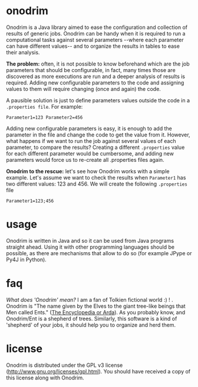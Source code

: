 onodrim
=======

Onodrim is a Java library aimed to ease the configuration and collection of results of generic jobs. Onodrim can be handy when it is required to run a computational tasks against several parameters --where each parameter can have different values-- and to organize the results in tables to ease their analysis.

**The problem:** often, it is not possible to know beforehand which are the job parameters that should be configurable, in fact, many times those are discovered as more executions are run and a deeper analysis of results is required. Adding new configurable parameters to the code and assigning values to them will require changing (once and again) the code.

A pausible solution is just to define parameters values outside the code in a `.properties file`. For example:

`Parameter1=123
Parameter2=456`

Adding new configurable parameters is easy, it is enough to add the parameter in the file and change the code to get the value from it. However, what happens if we want to run the job against several values of each parameter, to compare the results? Creating a different `.properties` value for each different parameter would be cumbersome, and adding new parameters would force us to re-create all .properties files again.

**Onodrim to the rescue:** let's see how Onodrim works with a simple example. Let's assume we want to check the results when `Parameter1` has two different values: 123 and 456. We will create the following `.properties` file

`Parameter1=123;456`



usage
=====

Onodrim is written in Java and so it can be used from Java programs straight ahead. Using it with other programming languages should be possible, as there are mechanisms that allow to do so (for example JPype or Py4J in Python).

faq
===
_What does 'Onodrim' mean?_ I am a fan of Tolkien fictional world :) ! . Onodrim is "The name given by the Elves to the giant tree-like beings that Men called Ents." ([The Encyclopedia or Arda](http://www.glyphweb.com/arda/o/onodrim.html)). As you probably know, and Onodrim/Ent is a shepherd of trees. Similarly, this software is a kind of 'shepherd' of your jobs, it should help you to organize and herd them. 

license
=======
Onodrim is distributed under the GPL v3 license (http://www.gnu.org/licenses/gpl.html). You should have received a copy of this license along with Onodrim.
